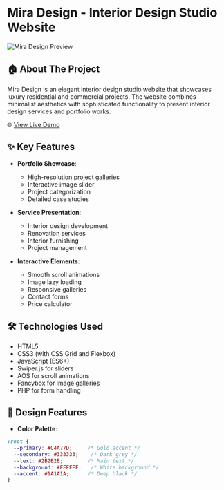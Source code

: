 # Mira Design - Interior Design Studio Website

![Mira Design Preview](https://sjc.microlink.io/KpHLpJ8-gJBOMjlRCEMYIAAnkNTxiriWulleAQ0Ebxq-IhDUVKLcqrJ74kI8GymbZrTtXFBV1jIvIVvt1_MqeA.jpeg)

## 🏠 About The Project

Mira Design is an elegant interior design studio website that showcases luxury residential and commercial projects. The website combines minimalist aesthetics with sophisticated functionality to present interior design services and portfolio works.

🌐 [View Live Demo](https://srg201.github.io/mira1/)

## ✨ Key Features

- **Portfolio Showcase**:
  - High-resolution project galleries
  - Interactive image slider
  - Project categorization
  - Detailed case studies

- **Service Presentation**:
  - Interior design development
  - Renovation services
  - Interior furnishing
  - Project management

- **Interactive Elements**:
  - Smooth scroll animations
  - Image lazy loading
  - Responsive galleries
  - Contact forms
  - Price calculator

## 🛠️ Technologies Used

- HTML5
- CSS3 (with CSS Grid and Flexbox)
- JavaScript (ES6+)
- Swiper.js for sliders
- AOS for scroll animations
- Fancybox for image galleries
- PHP for form handling

## 🎨 Design Features

- **Color Palette**:
```css
:root {
  --primary: #C4A77D;     /* Gold accent */
  --secondary: #333333;    /* Dark grey */
  --text: #2B2B2B;        /* Main text */
  --background: #FFFFFF;   /* White background */
  --accent: #1A1A1A;      /* Deep black */
}
